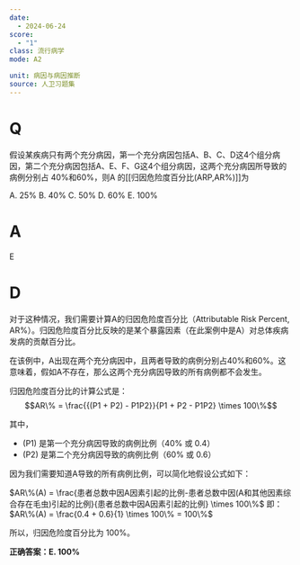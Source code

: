 ```yaml
---
date:
  - 2024-06-24
score:
  - "1"
class: 流行病学
mode: A2

unit: 病因与病因推断
source: 人卫习题集
---
```



# Q
假设某疾病只有两个充分病因，第一个充分病因包括A、B、C、D这4个组分病因，第二个充分病因包括A、E、F、G这4个组分病因，这两个充分病因所导致的病例分别占 40%和60%，则A 的[[归因危险度百分比(ARP,AR%)]]为

A. 25% 
B. 40% 
C. 50%
D. 60% 
E. 100%

# A

E


# D
对于这种情况，我们需要计算A的归因危险度百分比（Attributable Risk Percent, AR%）。归因危险度百分比反映的是某个暴露因素（在此案例中是A）对总体疾病发病的贡献百分比。

在该例中，A出现在两个充分病因中，且两者导致的病例分别占40%和60%。这意味着，假如A不存在，那么这两个充分病因导致的所有病例都不会发生。

归因危险度百分比的计算公式是：
$$AR\% = \frac{{(P1 + P2) - P1P2}}{P1 + P2 - P1P2} \times 100\%$$

其中，
- \(P1\) 是第一个充分病因导致的病例比例（40% 或 0.4）
- \(P2\) 是第二个充分病因导致的病例比例（60% 或 0.6）

因为我们需要知道A导致的所有病例比例，可以简化地假设公式如下：

$AR\%(A) = \frac{患者总数中因A因素引起的比例-患者总数中因(A和其他因素综合存在毛虫)引起的比例}{患者总数中因A因素引起的比例} \times 100\%$
即：$AR\%(A) = \frac{0.4 + 0.6}{1} \times 100\% = 100\%$

所以，归因危险度百分比为 100%。

**正确答案：E. 100%**